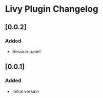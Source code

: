 <!-- Keep a Changelog guide -> https://keepachangelog.com -->

# Livy Plugin Changelog

## [0.0.2]
### Added
- Session panel

## [0.0.1]
### Added
- Initial version